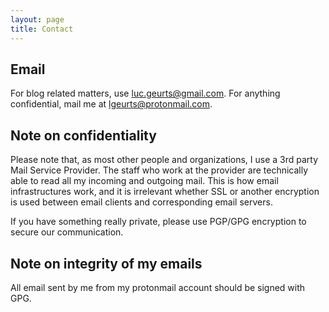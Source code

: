 ```yaml
---
layout: page
title: Contact
---
```


Email
-----

For blog related matters, use [luc.geurts@gmail.com](mailto:luc.geurts@gmail.com). For anything confidential, mail me at [lgeurts@protonmail.com](lgeurts@protonmail.com).

Note on confidentiality
-----------------------

Please note that, as most other people and organizations, I use a 3rd party Mail Service Provider. The staff who work at the provider are technically able to read all my incoming and outgoing mail. This is how email infrastructures work, and it is irrelevant whether SSL or another encryption is used between email clients and corresponding email servers. 

If you have something really private, please use PGP/GPG encryption to secure our communication.

Note on integrity of my emails
------------------------------

All email sent by me from my protonmail account should be signed with GPG.
